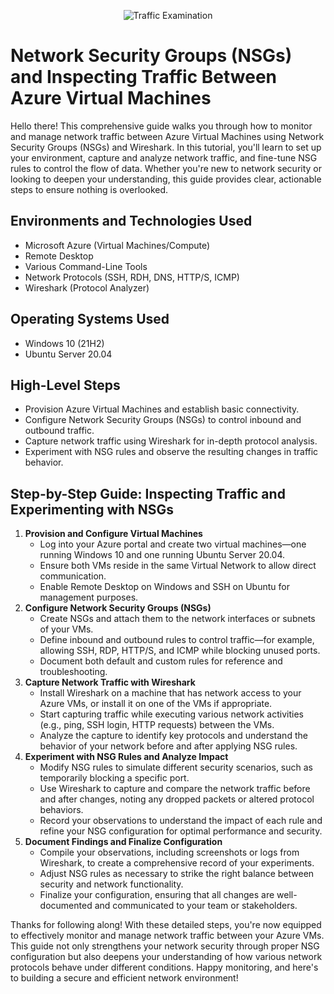 
<p align="center">
  <img src="https://i.imgur.com/Ua7udoS.png" alt="Traffic Examination"/>
</p>

<h1>Network Security Groups (NSGs) and Inspecting Traffic Between Azure Virtual Machines</h1>
<p>
  Hello there! This comprehensive guide walks you through how to monitor and manage network traffic between Azure Virtual Machines using Network Security Groups (NSGs) and Wireshark. In this tutorial, you'll learn to set up your environment, capture and analyze network traffic, and fine-tune NSG rules to control the flow of data. Whether you're new to network security or looking to deepen your understanding, this guide provides clear, actionable steps to ensure nothing is overlooked.
</p>

<h2>Environments and Technologies Used</h2>
<ul>
  <li>Microsoft Azure (Virtual Machines/Compute)</li>
  <li>Remote Desktop</li>
  <li>Various Command-Line Tools</li>
  <li>Network Protocols (SSH, RDH, DNS, HTTP/S, ICMP)</li>
  <li>Wireshark (Protocol Analyzer)</li>
</ul>

<h2>Operating Systems Used</h2>
<ul>
  <li>Windows 10 (21H2)</li>
  <li>Ubuntu Server 20.04</li>
</ul>

<h2>High-Level Steps</h2>
<ul>
  <li>Provision Azure Virtual Machines and establish basic connectivity.</li>
  <li>Configure Network Security Groups (NSGs) to control inbound and outbound traffic.</li>
  <li>Capture network traffic using Wireshark for in-depth protocol analysis.</li>
  <li>Experiment with NSG rules and observe the resulting changes in traffic behavior.</li>
</ul>

<h2>Step-by-Step Guide: Inspecting Traffic and Experimenting with NSGs</h2>
<ol>
  <li>
    <strong>Provision and Configure Virtual Machines</strong>
    <ul>
      <li>
        Log into your Azure portal and create two virtual machines—one running Windows 10 and one running Ubuntu Server 20.04.
      </li>
      <li>
        Ensure both VMs reside in the same Virtual Network to allow direct communication.
      </li>
      <li>
        Enable Remote Desktop on Windows and SSH on Ubuntu for management purposes.
      </li>
    </ul>
  </li>
  <li>
    <strong>Configure Network Security Groups (NSGs)</strong>
    <ul>
      <li>
        Create NSGs and attach them to the network interfaces or subnets of your VMs.
      </li>
      <li>
        Define inbound and outbound rules to control traffic—for example, allowing SSH, RDP, HTTP/S, and ICMP while blocking unused ports.
      </li>
      <li>
        Document both default and custom rules for reference and troubleshooting.
      </li>
    </ul>
  </li>
  <li>
    <strong>Capture Network Traffic with Wireshark</strong>
    <ul>
      <li>
        Install Wireshark on a machine that has network access to your Azure VMs, or install it on one of the VMs if appropriate.
      </li>
      <li>
        Start capturing traffic while executing various network activities (e.g., ping, SSH login, HTTP requests) between the VMs.
      </li>
      <li>
        Analyze the capture to identify key protocols and understand the behavior of your network before and after applying NSG rules.
      </li>
    </ul>
  </li>
  <li>
    <strong>Experiment with NSG Rules and Analyze Impact</strong>
    <ul>
      <li>
        Modify NSG rules to simulate different security scenarios, such as temporarily blocking a specific port.
      </li>
      <li>
        Use Wireshark to capture and compare the network traffic before and after changes, noting any dropped packets or altered protocol behaviors.
      </li>
      <li>
        Record your observations to understand the impact of each rule and refine your NSG configuration for optimal performance and security.
      </li>
    </ul>
  </li>
  <li>
    <strong>Document Findings and Finalize Configuration</strong>
    <ul>
      <li>
        Compile your observations, including screenshots or logs from Wireshark, to create a comprehensive record of your experiments.
      </li>
      <li>
        Adjust NSG rules as necessary to strike the right balance between security and network functionality.
      </li>
      <li>
        Finalize your configuration, ensuring that all changes are well-documented and communicated to your team or stakeholders.
      </li>
    </ul>
  </li>
</ol>

<p>
  Thanks for following along! With these detailed steps, you're now equipped to effectively monitor and manage network traffic between your Azure VMs. This guide not only strengthens your network security through proper NSG configuration but also deepens your understanding of how various network protocols behave under different conditions. Happy monitoring, and here's to building a secure and efficient network environment!
</p>

</body>
</html>
